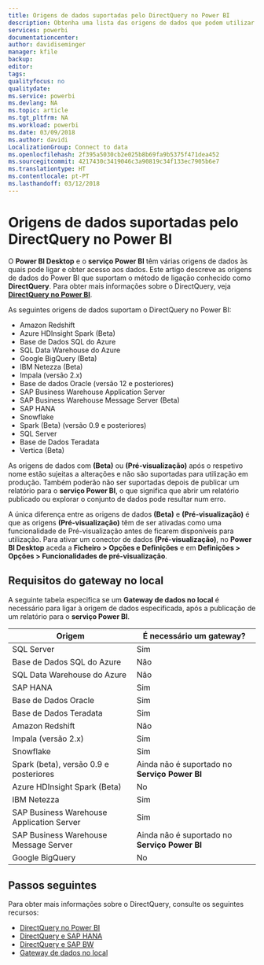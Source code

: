 ```yaml
---
title: Origens de dados suportadas pelo DirectQuery no Power BI
description: Obtenha uma lista das origens de dados que podem utilizar o DirectQuery.
services: powerbi
documentationcenter: 
author: davidiseminger
manager: kfile
backup: 
editor: 
tags: 
qualityfocus: no
qualitydate: 
ms.service: powerbi
ms.devlang: NA
ms.topic: article
ms.tgt_pltfrm: NA
ms.workload: powerbi
ms.date: 03/09/2018
ms.author: davidi
LocalizationGroup: Connect to data
ms.openlocfilehash: 2f395a5030cb2e025b8b69fa9b5375f471dea452
ms.sourcegitcommit: 4217430c3419046c3a90819c34f133ec7905b6e7
ms.translationtype: HT
ms.contentlocale: pt-PT
ms.lasthandoff: 03/12/2018
---
```

# <a name="data-sources-supported-by-directquery-in-power-bi"></a>Origens de dados suportadas pelo DirectQuery no Power BI
O **Power BI Desktop** e o **serviço Power BI** têm várias origens de dados às quais pode ligar e obter acesso aos dados. Este artigo descreve as origens de dados do Power BI que suportam o método de ligação conhecido como **DirectQuery**. Para obter mais informações sobre o DirectQuery, veja [**DirectQuery no Power BI**](desktop-directquery-about.md).

As seguintes origens de dados suportam o DirectQuery no Power BI:

* Amazon Redshift
* Azure HDInsight Spark (Beta)
* Base de Dados SQL do Azure
* SQL Data Warehouse do Azure
* Google BigQuery (Beta)
* IBM Netezza (Beta)
* Impala (versão 2.x)
* Base de dados Oracle (versão 12 e posteriores)
* SAP Business Warehouse Application Server
* SAP Business Warehouse Message Server (Beta)
* SAP HANA
* Snowflake
* Spark (Beta) (versão 0.9 e posteriores)
* SQL Server
* Base de Dados Teradata
* Vertica (Beta)

As origens de dados com **(Beta)** ou **(Pré-visualização)** após o respetivo nome estão sujeitas a alterações e não são suportadas para utilização em produção. Também poderão não ser suportadas depois de publicar um relatório para o **serviço Power BI**, o que significa que abrir um relatório publicado ou explorar o conjunto de dados pode resultar num erro.

A única diferença entre as origens de dados **(Beta)** e **(Pré-visualização)** é que as origens **(Pré-visualização)** têm de ser ativadas como uma funcionalidade de Pré-visualização antes de ficarem disponíveis para utilização. Para ativar um conector de dados **(Pré-visualização)**, no **Power BI Desktop** aceda a **Ficheiro > Opções e Definições** e em **Definições > Opções > Funcionalidades de pré-visualização**.

## <a name="on-premises-gateway-requirements"></a>Requisitos do gateway no local
A seguinte tabela especifica se um **Gateway de dados no local** é necessário para ligar à origem de dados especificada, após a publicação de um relatório para o **serviço Power BI**.

| Origem | É necessário um gateway? |
| --- | --- |
| SQL Server |Sim |
| Base de Dados SQL do Azure |Não |
| SQL Data Warehouse do Azure |Não |
| SAP HANA |Sim |
| Base de Dados Oracle |Sim |
| Base de Dados Teradata |Sim |
| Amazon Redshift |Não |
| Impala (versão 2.x) |Sim |
| Snowflake |Sim |
| Spark (beta), versão 0.9 e posteriores |Ainda não é suportado no **Serviço Power BI** |
| Azure HDInsight Spark (Beta) |No |
| IBM Netezza |Sim |
| SAP Business Warehouse Application Server |Sim |
| SAP Business Warehouse Message Server |Ainda não é suportado no **Serviço Power BI** |
| Google BigQuery |No |


## <a name="next-steps"></a>Passos seguintes
Para obter mais informações sobre o DirectQuery, consulte os seguintes recursos:

* [DirectQuery no Power BI](desktop-directquery-about.md)
* [DirectQuery e SAP HANA](desktop-directquery-sap-hana.md)
* [DirectQuery e SAP BW](desktop-directquery-sap-bw.md)
* [Gateway de dados no local](service-gateway-onprem.md)

